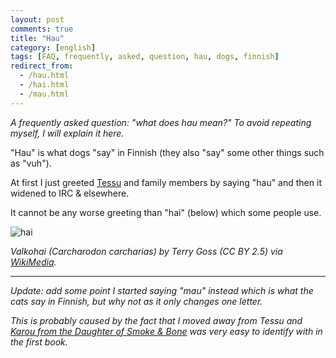 ```yaml
---
layout: post
comments: true
title: "Hau"
category: [english]
tags: [FAQ, frequently, asked, question, hau, dogs, finnish]
redirect_from:
  - /hau.html
  - /hai.html
  - /mau.html
---
```


*A frequently asked question: "what does hau mean?" To avoid repeating
 myself, I will explain it here.*

"Hau" is what dogs "say" in Finnish (they also "say" some other things such
as "vuh").

At first I just greeted [Tessu] and family members by saying "hau" and then
it widened to IRC & elsewhere.

[Tessu]:https://mikaela.info/r/tessu

It cannot be any worse greeting than "hai" (below) which some people use.

![hai](https://upload.wikimedia.org/wikipedia/commons/5/56/White_shark.jpg)

<div class="centered"><em>Valkohai (Carcharodon carcharias) by Terry
Goss (CC BY 2.5) via <a href="https://commons.wikimedia.org/wiki/File:White_shark.jpg">WikiMedia</a>.</em></div>

[WikiMedia]:https://commons.wikimedia.org/wiki/File:White_shark.jpg

* * * * *

*Update: add some point I started saying "mau" instead which is what
 the cats say in Finnish, but why not as it only changes one letter.*

*This is probably caused by the fact that I moved away from Tessu and
 [Karou from the Daughter of Smoke & Bone](/r/karou) was very easy to
 identify with in the first book.*
